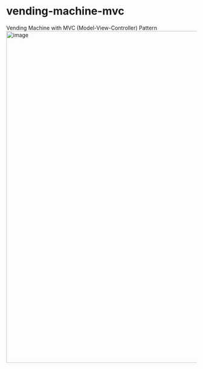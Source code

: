 # vending-machine-mvc
Vending Machine with MVC (Model-View-Controller) Pattern
<img width="879" alt="image" src="https://user-images.githubusercontent.com/113525606/203191369-b9ce2320-b36e-4012-bfd9-f0b8473201b8.png">
